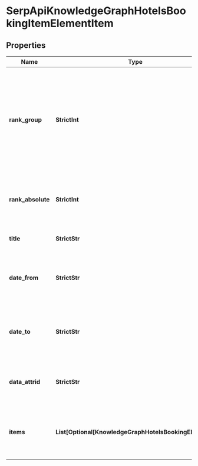 # SerpApiKnowledgeGraphHotelsBookingItemElementItem


## Properties

| Name | Type | Description | Notes |
|------------ | ------------- | ------------- | -------------|
**rank_group** | **StrictInt** | group rank in SERP<br>position within a group of elements with identical type values<br>positions of elements with different type values are omitted from rank_group |[optional]|
**rank_absolute** | **StrictInt** | absolute rank in SERP<br>absolute position among all the elements in SERP |[optional]|
**title** | **StrictStr** | title of a given link element |[optional]|
**date_from** | **StrictStr** | starting date of stay<br>in the format “year-month-date”<br>example:<br>2019-11-15 |[optional]|
**date_to** | **StrictStr** | ending date of stay<br>in the format “year-month-date”<br>example:<br>2019-11-17 |[optional]|
**data_attrid** | **StrictStr** | google defined data attribute ID<br>example:<br>kc:/local:hotel booking |[optional]|
**items** | **List[Optional[KnowledgeGraphHotelsBookingElement]]** | additional items present in the element<br>if there are none, equals null |[optional]|